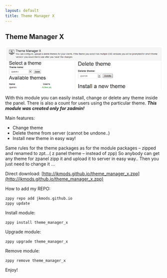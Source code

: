 ```yaml
---
layout: default
title: Theme Manager X
---
```


## Theme Manager X
![cpuraminfo](https://raw.githubusercontent.com/jkmods/jkmods.github.io/master/theme_manager_x.png)

With this module you can easily install, change or delete any theme inside the panel. There is also a count for users using the particular theme.
***This module was created only for zadmin!***

Main features:
- Change theme
- Delete theme from server (cannot be undone..)
 - Install new theme in easy way!

Same rules for the theme packages as for the module packages – zipped and renamed to zpt…( z panel theme – instead of zpp)
So anybody can get any theme for zpanel zipp it and upload it to server in easy way..
Then you just need to change it …

Direct download:
[http://jkmods.github.io/theme_manager_x.zpp](http://jkmods.github.io/theme_manager_x.zpp)

How to add my REPO:
```
zppy repo add jkmods.github.io
zppy update
```

Install module:
```
zppy install theme_manager_x
```

Upgrade module:
```
zppy upgrade theme_manager_x
```

Remove module:
```
zppy remove theme_manager_x
```

Enjoy!
